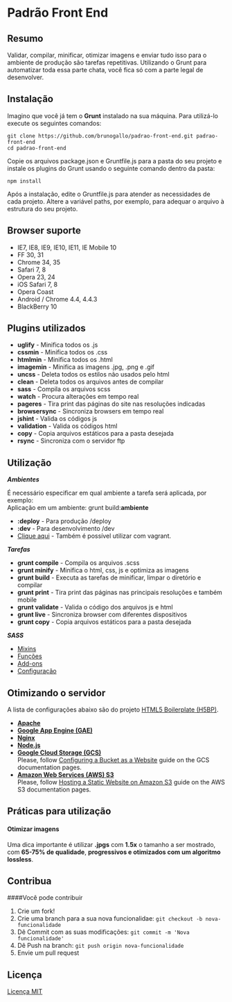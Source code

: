 # Padrão Front End


## Resumo

Validar, compilar, minificar, otimizar imagens e enviar tudo isso para o ambiente de produção são tarefas repetitivas. Utilizando o Grunt para automatizar toda essa parte chata, você fica só com a parte legal de desenvolver.


## Instalação

Imagino que você já tem o **Grunt** instalado na sua máquina. Para utilizá-lo execute os seguintes comandos:

```
git clone https://github.com/brunogallo/padrao-front-end.git padrao-front-end
cd padrao-front-end
```

Copie os arquivos package.json e Gruntfile.js para a pasta do seu projeto e instale os plugins do Grunt usando o seguinte comando dentro da pasta:

```
npm install
```

Após a instalação, edite o Gruntfile.js para atender as necessidades de cada projeto. Altere a variável paths, por exemplo, para adequar o arquivo à estrutura do seu projeto.


## Browser suporte

* IE7, IE8, IE9, IE10, IE11, IE Mobile 10
* FF 30, 31
* Chrome 34, 35
* Safari 7, 8
* Opera 23, 24
* iOS Safari 7, 8
* Opera Coast
* Android / Chrome 4.4, 4.4.3
* BlackBerry 10


## Plugins utilizados

- **uglify** 			- Minifica todos os .js
- **cssmin** 			- Minifica todos os .css
- **htmlmin** 			- Minifica todos os .html
- **imagemin** 			- Minifica as imagens .jpg, .png e .gif
- **uncss** 			- Deleta todos os estilos não usados pelo html
- **clean** 			- Deleta todos os arquivos antes de compilar
- **sass** 				- Compila os arquivos scss
- **watch** 			- Procura alterações em tempo real
- **pageres** 			- Tira print das páginas do site nas resoluções indicadas
- **browsersync**		- Sincroniza browsers em tempo real
- **jshint**			- Valida os códigos js
- **validation**		- Valida os códigos html
- **copy**				- Copia arquivos estáticos para a pasta desejada
- **rsync**				- Sincroniza com o servidor ftp


## Utilização

***Ambientes***

É necessário especificar em qual ambiente a tarefa será aplicada, por exemplo:<br>
Aplicação em um ambiente: grunt build:**ambiente**

- **:deploy**				- Para produção /deploy
- **:dev**				- Para desenvolvimento /dev
- [Clique aqui](app/env/Readme.md) - Também é possível utilizar com vagrant.


***Tarefas***

- **grunt compile**		- Compila os arquivos .scss
- **grunt minify**		- Minifica o html, css, js e optimiza as imagens
- **grunt build**			- Executa as tarefas de minificar, limpar o diretório e compilar
- **grunt print**			- Tira print das páginas nas principais resoluções e também mobile
- **grunt validate**		- Valida o código dos arquivos js e html
- **grunt live**			- Sincroniza browser com diferentes dispositivos
- **grunt copy**		- Copia arquivos estáticos para a pasta desejada


***SASS***

- [Mixins](/docs/mixins.md)
- [Funções](/docs/funcoes.md)
- [Add-ons](/docs/addons.md)
- [Configuração](/docs/configuracao.md)


## Otimizando o servidor


A lista de configurações abaixo são do projeto [HTML5 Boilerplate (H5BP)][9].

- **[Apache][5]**
- **[Google App Engine (GAE)][6]**
- **[Nginx][7]**
- **[Node.js][8]**
- **[Google Cloud Storage (GCS)][1]**<br>
Please, follow [Configuring a Bucket as a Website][2] guide on the GCS documentation pages.
- **[Amazon Web Services (AWS) S3][3]**<br>
Please, follow [Hosting a Static Website on Amazon S3][4] guide on the AWS S3 documentation pages.

[1]: https://cloud.google.com/products/cloud-storage/
[2]: https://developers.google.com/storage/docs/website-configuration
[3]: http://aws.amazon.com/s3/
[4]: http://docs.aws.amazon.com/AmazonS3/latest/dev/WebsiteHosting.html
[5]: https://github.com/h5bp/server-configs-apache
[6]: https://github.com/h5bp/server-configs-gae
[7]: https://github.com/h5bp/server-configs-nginx
[8]: https://github.com/h5bp/server-configs-node
[9]: http://html5boilerplate.com/


## Práticas para utilização

#### Otimizar imagens
Uma dica importante é utilizar **.jpgs** com **1.5x** o tamanho a ser mostrado, com **65-75% de qualidade**, **progressivos e otimizados com um algoritmo lossless**. 


## Contribua

####Você pode contribuir

1. Crie um fork!
2. Crie uma branch para a sua nova funcionalidae: `git checkout -b nova-funcionalidade`
3. Dê Commit com as suas modificações: `git commit -m 'Nova funcionalidade'`
4. Dê Push na branch: `git push origin nova-funcionalidade`
5. Envie um pull request


## Licença

[Licença MIT](https://github.com/brunogallo/padrao-front-end/blob/master/LICENSE)
